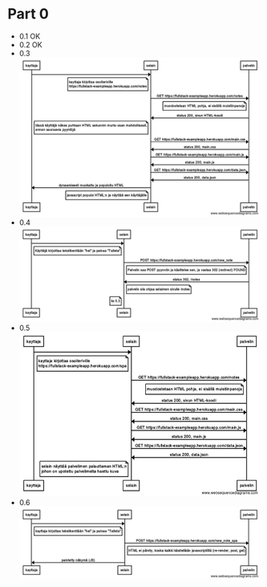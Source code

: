 # Part 0

* 0.1 OK
* 0.2 OK
* 0.3  
![e0.3](03.png "Network Diagram (GET)")
* 0.4  
![e0.4](04.png "Network Diagram (POST)")
* 0.5  
![e0.5](05.png "Network Diagram (SPA GET)")
* 0.6  
![e0.6](06.png "Network Diagram (SPA POST)")

